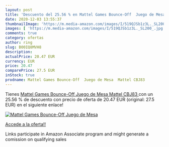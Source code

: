 ```yaml
---
layout: post
title: 'Descuento del 25.56 % en Mattel Games Bounce-Off  Juego de Mesa  '
date: 2020-12-03 13:55:37
thumbnailImage: 'https://m.media-amazon.com/images/I/519QJSb1z3L._SL200_.jpg'
images: [ 'https://m.media-amazon.com/images/I/519QJSb1z3L._SL200_.jpg' ]
comments: true
category: ofertas
author: ring
slug: B00IQ8MVH8
description:
actualPrice: 20.47 EUR
currency: EUR
price: 20.47
comparePrice: 27.5 EUR
inStock: true
prodname: Mattel Games Bounce-Off  Juego de Mesa  Mattel CBJ83 
---
```


Tienes [Mattel Games Bounce-Off  Juego de Mesa  Mattel CBJ83 ](https://www.amazon.es/dp/B00IQ8MVH8/?tag=tolees-21) con un 25.56 % de descuento con precio de oferta de 20.47 EUR (original: 27.5 EUR) en el siguiente enlace!

[![Mattel Games Bounce-Off  Juego de Mesa  ](https://m.media-amazon.com/images/I/519QJSb1z3L._SL200_.jpg)](https://www.amazon.es/dp/B00IQ8MVH8/?tag=tolees-21)

[Accede a la oferta!!](https://www.amazon.es/dp/B00IQ8MVH8/?tag=tolees-21)

Links participate in Amazon Associate program and might generate a comission on qualifying sales


